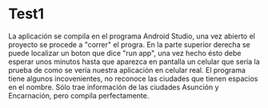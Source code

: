 # Test1
La aplicación se compila en el programa Android Studio, una vez abierto el proyecto se procede a "correr" el progra. En la parte superior derecha se puede localizar
un boton que dice "run app", una vez hecho ésto debe esperar unos minutos hasta que aparezca en pantalla un celular que sería  la prueba de como se vería nuestra aplicación en 
celular real.
El programa tiene algunos incovenientes, no reconoce las ciudades que tienen espacios en el nombre. Sólo trae información de las ciudades Asunción y Encarnación, pero compila perfectamente. 
